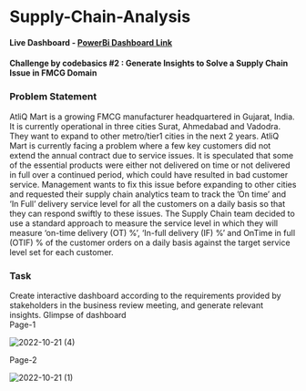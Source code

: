 # Supply-Chain-Analysis
#### Live Dashboard - [PowerBi Dashboard Link](https://www.novypro.com/project/pratibhaverma)
 
#### Challenge by codebasics #2 : Generate Insights to Solve a Supply Chain Issue in FMCG Domain  


### Problem Statement
AtliQ Mart is a growing FMCG manufacturer headquartered in Gujarat, India. It is currently operational in three cities Surat, Ahmedabad and Vadodra. They want to expand to other metro/tier1 cities in the next 2 years.
AtliQ Mart is currently facing a problem where a few key customers did not extend the annual contract due to service issues. It is speculated that some of the essential products were either not delivered on time or not delivered in full over a continued period, which could have resulted in bad customer service. Management wants to fix this issue before expanding to other cities and requested their supply chain analytics team to track the ’On time’ and ‘In Full’ delivery service level for all the customers on a daily basis so that they can respond swiftly to these issues.
The Supply Chain team decided to use a standard approach to measure the service level in which they will measure ‘on-time delivery (OT) %’, ‘In-full delivery (IF) %’ and OnTime in full (OTIF) % of the customer orders on a daily basis against the target service level set for each customer.
  
  
### Task
Create interactive dashboard according to the requirements provided by stakeholders in the business review meeting, and generate relevant insights. 
Glimpse of dashboard    
Page-1

![2022-10-21 (4)](https://user-images.githubusercontent.com/108516869/201656323-debd43ab-0b1e-41bf-beab-f43bd7ecfd45.png)
  
 Page-2 

![2022-10-21 (1)](https://user-images.githubusercontent.com/108516869/201656344-5e289345-e758-4c86-ba87-b16db4771d01.png)



